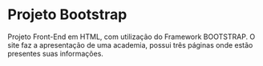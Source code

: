 # Projeto Bootstrap
Projeto Front-End em HTML, com utilização do Framework BOOTSTRAP. O site faz a apresentação de uma academia, possui três páginas onde estão presentes suas informações. 
